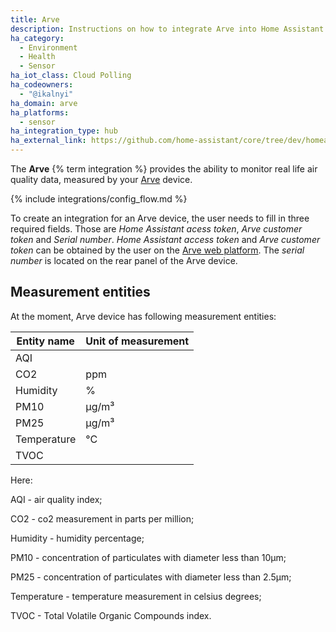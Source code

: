 ```yaml
---
title: Arve
description: Instructions on how to integrate Arve into Home Assistant
ha_category:
  - Environment
  - Health
  - Sensor
ha_iot_class: Cloud Polling
ha_codeowners:
  - "@ikalnyi"
ha_domain: arve
ha_platforms:
  - sensor
ha_integration_type: hub
ha_external_link: https://github.com/home-assistant/core/tree/dev/homeassistant/components/arve
---
```


The **Arve** {% term integration %} provides the ability to monitor real life air quality data, measured by your [Arve](https://www.arveair.com) device.

{% include integrations/config_flow.md %}

To create an integration for an Arve device, the user needs to fill in three required fields.
Those are _Home Assistant acess token_, _Arve customer token_ and _Serial number_.
_Home Assistant access token_ and _Arve customer token_ can be obtained by the user on the [Arve web platform](https://dashboard.arveair.com).
The _serial number_ is located on the rear panel of the Arve device.

## Measurement entities

At the moment, Arve device has following measurement entities:

| Entity name | Unit of measurement |
| ----------- | ------------------- |
| AQI         |                     |
| CO2         | ppm                 |
| Humidity    | %                   |
| PM10        | µg/m³               |
| PM25        | µg/m³               |
| Temperature | °C                  |
| TVOC        |                     |

Here:

AQI - air quality index;

CO2 - co2 measurement in parts per million;

Humidity - humidity percentage;

PM10 - concentration of particulates with diameter less than 10µm;

PM25 - concentration of particulates with diameter less than 2.5µm;

Temperature - temperature measurement in celsius degrees;

TVOC - Total Volatile Organic Compounds index.
